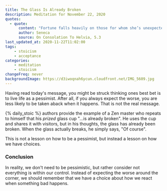 ```yaml
---
title: The Glass Is Already Broken
description: Meditation for November 22, 2020
quotes: 
  - quote:
      content: "Fortune falls heavily on those for whom she’s unexpected. The one always on the lookout easily endures."
      author: Seneca
      source: On Consolation To Helvia, 5.3
last_updated_at: 2020-11-22T11:02:00
tags:
    - stoicism
    - acceptance
categories:
    - meditation
    - stoicism
changeFreq: never
backgroundImage: https://d3iwoqnah6ycun.cloudfront.net/IMG_5609.jpg
---
```


Having read today's message, you might be struck thinking ones best bet is to live life as a pessimist. After all, if 
you always expect the worse, you are less likely to be taken aback when it happens. That is not the real message.

{% daily_stoic %} authors provide the example of a Zen master who repeats to himself that his *prized* glass cup "…is 
already broken". He uses the cup and shares it with visitors, but in his thoughts, the glass has already been broken. 
When the glass actually breaks, he simply says, "Of course".

This is not a lesson on how to be a pessimist, but instead a lesson on how we have choices.

### Conclusion 

In reality, we don't need to be pessimistic, but rather consider not everything is within our control. Instead of 
expecting the worse around the corner, we should remember that we have a choice about how we react when something bad 
happens.
